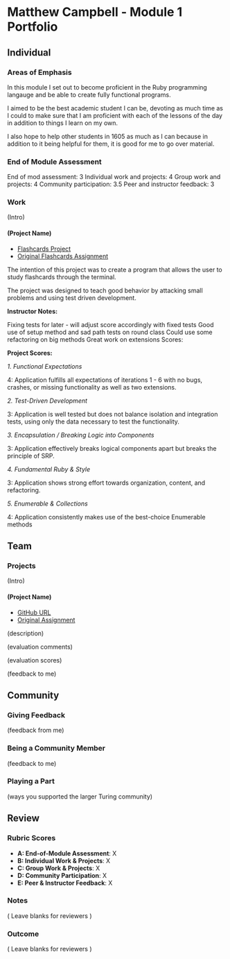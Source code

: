 # Matthew Campbell - Module 1 Portfolio

## Individual

### Areas of Emphasis

In this module I set out to become proficient in the Ruby programming langauge and be able to create fully functional programs.

I aimed to be the best academic student I can be, devoting as much time as I could to make sure that I am proficient with each of the lessons of the day in addition to things I learn on
my own.

I also hope to help other students in 1605 as much as I can because in addition to it being helpful for them, it is good for me to go over material.

### End of Module Assessment

End of mod assessment: 3
Individual work and projects: 4
Group work and projects: 4
Community participation: 3.5
Peer and instructor feedback: 3

### Work

(Intro)

#### (Project Name)

* [Flashcards Project](https://github.com/matthewecampbell/flashcards)
* [Original Flashcards Assignment](https://github.com/turingschool/curriculum/blob/master/source/projects/flashcards.markdown)

The intention of this project was to create a program that allows the user to study flashcards through the terminal.

The project was designed to teach good behavior by attacking small problems and using test driven development.

**Instructor Notes:**

Fixing tests for later - will adjust score accordingly with fixed tests
Good use of setup method and sad path tests on round class
Could use some refactoring on big methods
Great work on extensions
Scores:

**Project Scores:**

*1. Functional Expectations*

4: Application fulfills all expectations of iterations 1 - 6 with no bugs, crashes, or missing functionality as well as two extensions.

*2. Test-Driven Development*

3: Application is well tested but does not balance isolation and integration tests, using only the data necessary to test the functionality.

*3. Encapsulation / Breaking Logic into Components*

3: Application effectively breaks logical components apart but breaks the principle of SRP.

*4. Fundamental Ruby & Style*

3: Application shows strong effort towards organization, content, and refactoring.

*5. Enumerable & Collections*

4: Application consistently makes use of the best-choice Enumerable methods

## Team

### Projects

(Intro)

#### (Project Name)

* [GitHub URL]()
* [Original Assignment]()

(description)

(evaluation comments)

(evaluation scores)

(feedback to me)

## Community

### Giving Feedback

(feedback from me)

### Being a Community Member

(feedback to me)

### Playing a Part

(ways you supported the larger Turing community)

## Review

### Rubric Scores

* **A: End-of-Module Assessment**: X
* **B: Individual Work & Projects**: X
* **C: Group Work & Projects**: X
* **D: Community Participation**: X
* **E: Peer & Instructor Feedback**: X

### Notes

( Leave blanks for reviewers )

### Outcome

( Leave blanks for reviewers )
